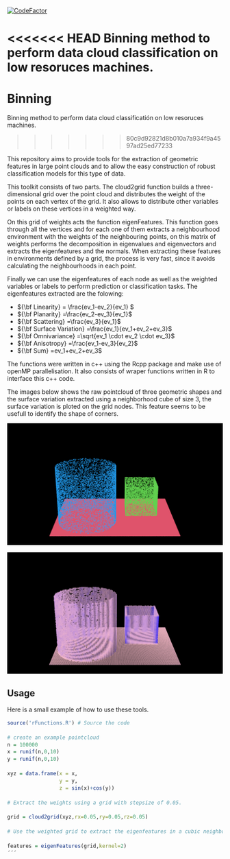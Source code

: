 
[![CodeFactor](https://www.codefactor.io/repository/github/martinnff/binning/badge)](https://www.codefactor.io/repository/github/martinnff/binning)

<<<<<<< HEAD
Binning method to perform data cloud classification on low resoruces machines.
=======

# Binning

Binning method to perform data cloud classificatión on low resoruces machines.
>>>>>>> 80c9d92821d8b010a7a934f9a4597ad25ed77233

This repository aims to provide tools for the extraction of geometric features in large point clouds and to allow the easy construction of robust classification models for this type of data.

This toolkit consists of two parts. The cloud2grid function builds a three-dimensional grid over the point cloud and distributes the weight of the points on each vertex of the grid. It also allows to distribute other variables or labels on these vertices in a weighted way.

On this grid of weights acts the function eigenFeatures. This function goes through all the vertices and for each one of them extracts a neighbourhood environment with the weights of the neighbouring points, on this matrix of weights performs the decomposition in eigenvalues and eigenvectors and extracts the eigenfeatures and the normals. When extracting these features in environments defined by a grid, the process is very fast, since it avoids calculating the neighbourhoods in each point.

Finally we can use the eigenfeatures of each node as well as the weighted variables or labels to perform prediction or classification tasks. The eigenfeatures extracted are the folowing:


  - ${\bf Linearity} = \frac{ev_1-ev_2}{ev_1} $
  - ${\bf Planarity} =\frac{ev_2-ev_3}{ev_1}$
  - ${\bf Scattering} =\frac{ev_3}{ev_1}$
  - ${\bf Surface Variation} =\frac{ev_1}{ev_1+ev_2+ev_3}$
  - ${\bf Omnivariance} =\sqrt{ev_1 \cdot ev_2 \cdot ev_3}$
  - ${\bf Anisotropy} =\frac{ev_1-ev_3}{ev_2}$
  - ${\bf Sum} =ev_1+ev_2+ev_3$


The functions were written in c++ using the Rcpp package and make use of openMP parallelisation. It also consists of wraper functions written in R to interface this c++ code.

The images below shows the raw pointcloud of three geometric shapes and the surface variation extracted using a neighborhood cube of size 3, the surface variation is ploted on the grid nodes. This feature seems to be usefull to identify the shape of corners.

![Alt text](https://github.com/martinnff/Binning/blob/master/image2.png "Raw pointcloud")

![Alt text](https://github.com/martinnff/Binning/blob/master/image1.png "Surface variation")

## Usage

Here is a small example of how to use these tools.

```R
source('rFunctions.R') # Source the code

# create an example pointcloud
n = 100000
x = runif(n,0,10)
y = runif(n,0,10)

xyz = data.frame(x = x,
                 y = y,
                 z = sin(x)+cos(y))
                 
# Extract the weights using a grid with stepsize of 0.05.

grid = cloud2grid(xyz,rx=0.05,ry=0.05,rz=0.05)

# Use the weighted grid to extract the eigenfeatures in a cubic neighbourhood with size 2.

features = eigenFeatures(grid,kernel=2)
´´´
